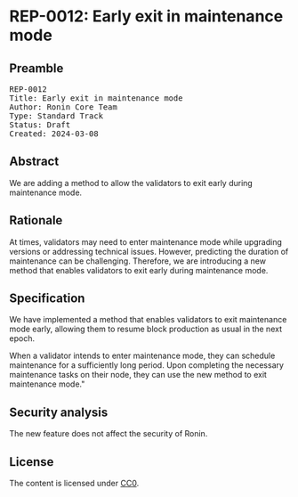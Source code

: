 # REP-0012: Early exit in maintenance mode

## Preamble
<pre>
REP-0012
Title: Early exit in maintenance mode
Author: Ronin Core Team
Type: Standard Track
Status: Draft
Created: 2024-03-08
</pre>

## Abstract

We are adding a method to allow the validators to exit early during maintenance mode.

## Rationale

At times, validators may need to enter maintenance mode while upgrading versions or addressing technical issues. However, predicting the duration of maintenance can be challenging. Therefore, we are introducing a new method that enables validators to exit early during maintenance mode.

## Specification

We have implemented a method that enables validators to exit maintenance mode early, allowing them to resume block production as usual in the next epoch.

When a validator intends to enter maintenance mode, they can schedule maintenance for a sufficiently long period. Upon completing the necessary maintenance tasks on their node, they can use the new method to exit maintenance mode."


## Security analysis

The new feature does not affect the security of Ronin.

## License

The content is licensed under [CC0](https://creativecommons.org/publicdomain/zero/1.0/).
